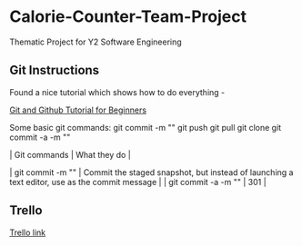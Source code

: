# Calorie-Counter-Team-Project
Thematic Project for Y2 Software Engineering

## Git Instructions
Found a nice tutorial which shows how to do everything -

[Git and Github Tutorial for Beginners](https://product.hubspot.com/blog/git-and-github-tutorial-for-beginners)

Some basic git commands:
git commit -m ""
git push
git pull
git clone
git commit -a -m ""

| Git commands | What they do |

| git commit -m "<message>"   | Commit the staged snapshot, but instead of launching a text editor, use <message> as the commit message | 
| git commit -a -m "" | 301   |
## Trello
[Trello link](https://trello.com/b/kUX9g9p6/calories-counter-team-project)

